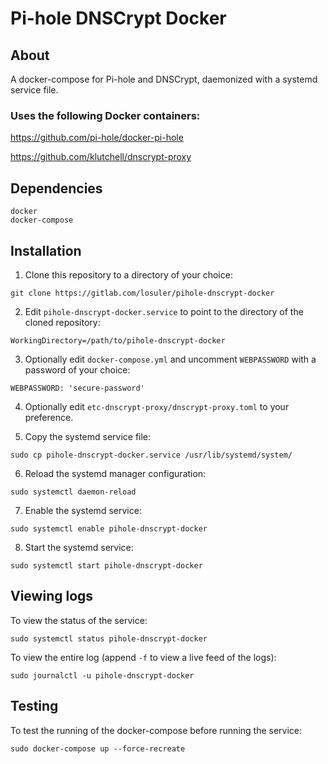 # Pi-hole DNSCrypt Docker

## About

A docker-compose for Pi-hole and DNSCrypt, daemonized with a systemd service file. 

### Uses the following Docker containers:

https://github.com/pi-hole/docker-pi-hole

https://github.com/klutchell/dnscrypt-proxy

## Dependencies

```
docker
docker-compose
```

## Installation

1. Clone this repository to a directory of your choice:

```
git clone https://gitlab.com/losuler/pihole-dnscrypt-docker
```

2. Edit `pihole-dnscrypt-docker.service` to point to the directory of the cloned repository:

```
WorkingDirectory=/path/to/pihole-dnscrypt-docker
```

3. Optionally edit `docker-compose.yml` and uncomment `WEBPASSWORD` with a password of your choice:

```
WEBPASSWORD: 'secure-password'
```

4. Optionally edit `etc-dnscrypt-proxy/dnscrypt-proxy.toml` to your preference.

5. Copy the systemd service file:

```
sudo cp pihole-dnscrypt-docker.service /usr/lib/systemd/system/
```

6. Reload the systemd manager configuration:

```
sudo systemctl daemon-reload
```

7. Enable the systemd service:

```
sudo systemctl enable pihole-dnscrypt-docker
```

8. Start the systemd service:

```
sudo systemctl start pihole-dnscrypt-docker
```

## Viewing logs

To view the status of the service:

```
sudo systemctl status pihole-dnscrypt-docker
```

To view the entire log (append `-f` to view a live feed of the logs):

```
sudo journalctl -u pihole-dnscrypt-docker
```

## Testing

To test the running of the docker-compose before running the service:

```
sudo docker-compose up --force-recreate
```
